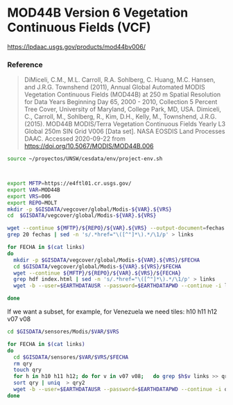 # MOD44B Version 6 Vegetation Continuous Fields (VCF)

https://lpdaac.usgs.gov/products/mod44bv006/

### Reference
> DiMiceli, C.M., M.L. Carroll, R.A. Sohlberg, C. Huang, M.C. Hansen, and J.R.G. Townshend (2011), Annual Global Automated MODIS Vegetation Continuous Fields (MOD44B) at 250 m Spatial Resolution for Data Years Beginning Day 65, 2000 - 2010, Collection 5 Percent Tree Cover, University of Maryland, College Park, MD, USA.
> Dimiceli, C., Carroll, M., Sohlberg, R., Kim, D.H., Kelly, M., Townshend, J.R.G. (2015). MOD44B MODIS/Terra Vegetation Continuous Fields Yearly L3 Global 250m SIN Grid V006 [Data set]. NASA EOSDIS Land Processes DAAC. Accessed 2020-09-22 from https://doi.org/10.5067/MODIS/MOD44B.006


```sh
source ~/proyectos/UNSW/cesdata/env/project-env.sh



export MFTP=https://e4ftl01.cr.usgs.gov/
export VAR=MOD44B
export VRS=006
export REPO=MOLT
mkdir -p $GISDATA/vegcover/global/Modis-${VAR}.${VRS}
cd  $GISDATA/vegcover/global/Modis-${VAR}.${VRS}

wget --continue ${MFTP}/${REPO}/${VAR}.${VRS} --output-document=fechas
grep 20 fechas | sed -n 's/.*href="\([^"]*\).*/\1/p' > links

for FECHA in $(cat links)
do
  mkdir -p $GISDATA/vegcover/global/Modis-${VAR}.${VRS}/$FECHA
  cd $GISDATA/vegcover/global/Modis-${VAR}.${VRS}/$FECHA
  wget --continue ${MFTP}/${REPO}/${VAR}.${VRS}/${FECHA}
  grep hdf index.html | sed -n 's/.*href="\([^"]*\).*/\1/p' > links
  wget -b --user=$EARTHDATAUSR --password=$EARTHDATAPWD --continue -i links --base=${MFTP}${REPO}/${VAR}.${VRS}/${FECHA}/

done
```


If we want a subset, for example, for Venezuela we need tiles: h10 h11 h12 v07 v08

```sh
cd $GISDATA/sensores/Modis/$VAR/$VRS

for FECHA in $(cat links)
do
  cd $GISDATA/sensores/$VAR/$VRS/$FECHA
  rm qry
  touch qry
  for h in h10 h11 h12; do for v in v07 v08;   do grep $h$v links >> qry; done ;done ;
  sort qry | uniq  > qry2
  wget -b --user=$EARTHDATAUSR --password=$EARTHDATAPWD --continue -i qry2 --base=${MFTP}${REPO}/${VAR}.${VRS}/${FECHA}/
done

```
